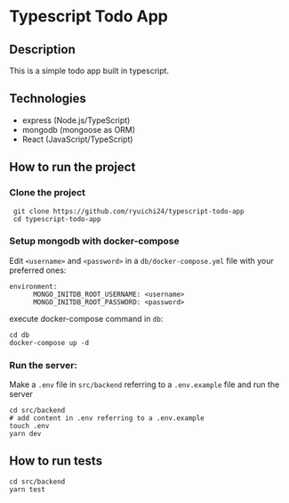 # Typescript Todo App

## Description
This is a simple todo app built in typescript.

## Technologies
- express (Node.js/TypeScript)
- mongodb (mongoose as ORM)
- React (JavaScript/TypeScript)

## How to run the project

### Clone the project
```
 git clone https://github.com/ryuichi24/typescript-todo-app
 cd typescript-todo-app
```

### Setup mongodb with docker-compose

Edit `<username>` and `<password>` in a `db/docker-compose.yml` file with your preferred ones:
```
environment:
      MONGO_INITDB_ROOT_USERNAME: <username>
      MONGO_INITDB_ROOT_PASSWORD: <password>
```
execute docker-compose command in `db`:

```
cd db
docker-compose up -d
```

### Run the server:

Make a `.env` file in `src/backend` referring to a `.env.example` file and
run the server

```
cd src/backend
# add content in .env referring to a .env.example
touch .env
yarn dev
```

## How to run tests
```
cd src/backend
yarn test
```



